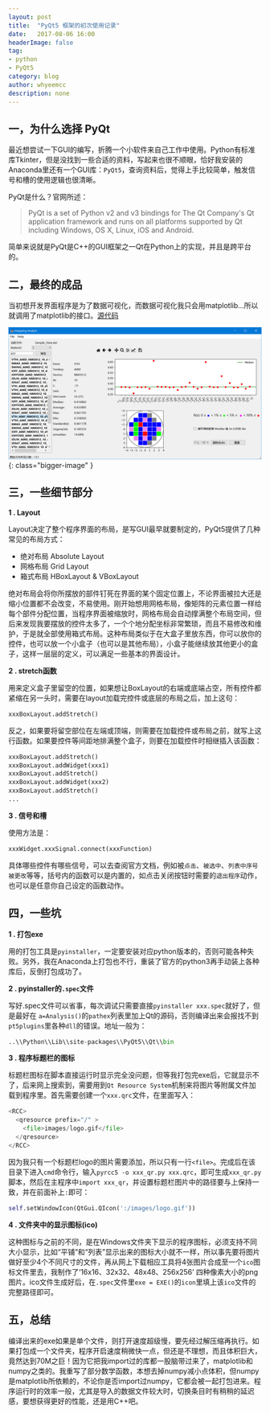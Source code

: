```yaml
---
layout: post
title:  "PyQt5 框架的初次使用记录"
date:   2017-08-06 16:00
headerImage: false
tag:
- python
- PyQt5
category: blog
author: whyeemcc
description: none
---
```


## 一，为什么选择 PyQt

最近想尝试一下GUI的编写，折腾一个小软件来自己工作中使用。Python有标准库Tkinter，但是没找到一些合适的资料，写起来也很不顺眼，恰好我安装的Anaconda里还有一个GUI库：`PyQt5`，查询资料后，觉得上手比较简单，触发信号和槽的使用逻辑也很清晰。

PyQt是什么？官网所述：
>PyQt is a set of Python v2 and v3 bindings for The Qt Company's Qt application framework and runs on all platforms supported by Qt including Windows, OS X, Linux, iOS and Android.

简单来说就是PyQt是C++的GUI框架之一Qt在Python上的实现，并且是跨平台的。

## 二，最终的成品

当初想开发界面程序是为了数据可视化，而数据可视化我只会用matplotlib...所以就调用了matplotlib的接口。[源代码](https://github.com/whyeemcc/Mapping-Analyst)

![image](/images/2017-08-06/interface.png){: class="bigger-image" }

## 三，一些细节部分

**1 . Layout**

Layout决定了整个程序界面的布局，是写GUI最早就要制定的，PyQt5提供了几种常见的布局方式：

* 绝对布局 Absolute Layout
* 网格布局 Grid Layout
* 箱式布局 HBoxLayout & VBoxLayout 

绝对布局会将你所摆放的部件钉死在界面的某个固定位置上，不论界面被拉大还是缩小位置都不会改变，不易使用。刚开始想用网格布局，像矩阵的元素位置一样给每个部件分配位置，当程序界面被缩放时，网格布局会自动撑满整个布局空间，但后来发现我要摆放的控件太多了，一个个地分配坐标非常繁琐，而且不易修改和维护，于是就全部使用箱式布局。这种布局类似于在大盒子里放东西，你可以放你的控件，也可以放一个小盒子（也可以是其他布局），小盒子能继续放其他更小的盒子，这样一层层的定义，可以满足一些基本的界面设计。

**2 . stretch函数**

用来定义盒子里留空的位置，如果想让BoxLayout的右端或底端占空，所有控件都紧缩在另一头时，需要在layout加载完控件或底层的布局之后，加上这句：

```python
xxxBoxLayout.addStretch()  
```

反之，如果要将留空部位在左端或顶端，则需要在加载控件或布局之前，就写上这行函数。如果要控件等间距地排满整个盒子，则要在加载控件时相继插入该函数：

```python
xxxBoxLayout.addStretch() 
xxxBoxLayout.addWidget(xxx1)
xxxBoxLayout.addStretch() 
xxxBoxLayout.addWidget(xxx2)
xxxBoxLayout.addStretch() 
...
```

**3 . 信号和槽**

使用方法是：
 
```python
xxxWidget.xxxSignal.connect(xxxFunction)
```

具体哪些控件有哪些信号，可以去查阅官方文档，例如被`点击`、`被选中`、`列表中序号被更改`等等，括号内的函数可以是内置的，如点击关闭按钮时需要的`退出程序`动作，也可以是任意你自己设定的函数动作。

## 四，一些坑

**1 . 打包exe**

用的打包工具是`pyinstaller`，一定要安装对应python版本的，否则可能各种失败。另外，我在Anaconda上打包也不行，重装了官方的python3再手动装上各种库后，反倒打包成功了。

**2 . pyinstaller的`.spec`文件**

写好.spec文件可以省事，每次调试只需要直接`pyinstaller xxx.spec`就好了，但是最好在 `a=Analysis()`的`pathex`列表里加上Qt的源码，否则编译出来会报找不到`pt5plugins`里各种`dll`的错误。地址一般为：

```python
..\\Python\\Lib\\site-packages\\PyQt5\\Qt\\bin
```

**3 . 程序标题栏的图标**

标题栏图标在脚本直接运行时显示完全没问题，但等我打包完exe后，它就显示不了，后来网上搜索到，需要用到`Qt Resource System`机制来将图片等附属文件加载到程序里。首先需要创建一个`xxx.qrc`文件，在里面写入：

```python
<RCC>
  <qresource prefix="/" >
    <file>images/logo.gif</file>
  </qresource>
</RCC>
```

因为我只有一个标题栏logo的图片需要添加，所以只有一行`<file>`。完成后在该目录下进入`cmd`命令行，输入`pyrcc5 -o xxx_qr.py xxx.qrc`，即可生成`xxx_qr.py`脚本，然后在主程序中`import xxx_qr`，并设置标题栏图片中的路径要与上保持一致，并在前面补上`:`即可：

```python
self.setWindowIcon(QtGui.QIcon(':/images/logo.gif'))
```

**4 . 文件夹中的显示图标(ico)**

这种图标与之前的不同，是在Windows文件夹下显示的程序图标，必须支持不同大小显示，比如“平铺”和“列表”显示出来的图标大小就不一样，所以事先要将图片做好至少4个不同尺寸的文件，再从网上下载相应工具将4张图片合成至一个`ico`图标文件里去，我制作了‘16x16、32x32、48x48、256x256’ 四种像素大小的png图片。ico文件生成好后，在`.spec`文件里`exe = EXE()`的`icon`里填上该`ico`文件的完整路径即可。

## 五，总结

编译出来的exe如果是单个文件，则打开速度超级慢，要先经过解压缩再执行。如果打包成一个文件夹，程序开启速度稍微快一点，但还是不理想，而且体积巨大，竟然达到70M之巨！因为它把我import过的库都一股脑带过来了，matplotlib和numpy之类的。我重写了部分数学函数，本想去掉numpy减小点体积，但numpy是matplotlib所依赖的，不论你是否import过numpy，它都会被一起打包进来。程序运行时的效率一般，尤其是导入的数据文件较大时，切换条目时有稍稍的延迟感，要想获得更好的性能，还是用C++吧。


